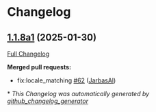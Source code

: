# Changelog

## [1.1.8a1](https://github.com/OpenVoiceOS/ovos-ocp-pipeline-plugin/tree/1.1.8a1) (2025-01-30)

[Full Changelog](https://github.com/OpenVoiceOS/ovos-ocp-pipeline-plugin/compare/1.1.7...1.1.8a1)

**Merged pull requests:**

- fix:locale\_matching [\#62](https://github.com/OpenVoiceOS/ovos-ocp-pipeline-plugin/pull/62) ([JarbasAl](https://github.com/JarbasAl))



\* *This Changelog was automatically generated by [github_changelog_generator](https://github.com/github-changelog-generator/github-changelog-generator)*
